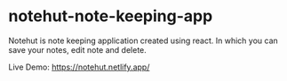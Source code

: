 # notehut-note-keeping-app
Notehut is note keeping application created using react. In which you can save your notes, edit note and delete.

Live Demo: https://notehut.netlify.app/
